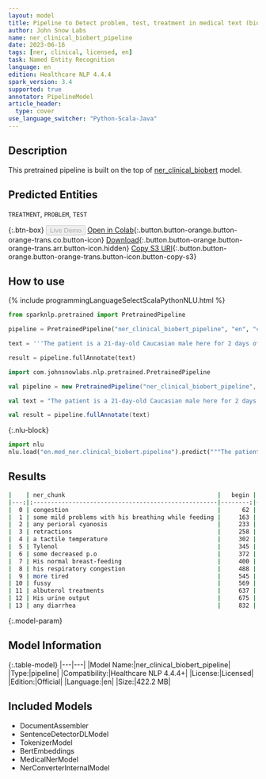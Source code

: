 ```yaml
---
layout: model
title: Pipeline to Detect problem, test, treatment in medical text (biobert)
author: John Snow Labs
name: ner_clinical_biobert_pipeline
date: 2023-06-16
tags: [ner, clinical, licensed, en]
task: Named Entity Recognition
language: en
edition: Healthcare NLP 4.4.4
spark_version: 3.4
supported: true
annotator: PipelineModel
article_header:
  type: cover
use_language_switcher: "Python-Scala-Java"
---
```


## Description

This pretrained pipeline is built on the top of [ner_clinical_biobert](https://nlp.johnsnowlabs.com/2021/04/01/ner_clinical_biobert_en.html) model.

## Predicted Entities

`TREATMENT`, `PROBLEM`, `TEST`



{:.btn-box}
<button class="button button-orange" disabled>Live Demo</button>
[Open in Colab](https://colab.research.google.com/github/JohnSnowLabs/spark-nlp-workshop/blob/master/healthcare-nlp/07.0.Pretrained_Clinical_Pipelines.ipynb){:.button.button-orange.button-orange-trans.co.button-icon}
[Download](https://s3.amazonaws.com/auxdata.johnsnowlabs.com/clinical/models/ner_clinical_biobert_pipeline_en_4.4.4_3.4_1686925034126.zip){:.button.button-orange.button-orange-trans.arr.button-icon.hidden}
[Copy S3 URI](s3://auxdata.johnsnowlabs.com/clinical/models/ner_clinical_biobert_pipeline_en_4.4.4_3.4_1686925034126.zip){:.button.button-orange.button-orange-trans.button-icon.button-copy-s3}

## How to use

<div class="tabs-box" markdown="1">
{% include programmingLanguageSelectScalaPythonNLU.html %}

```python
from sparknlp.pretrained import PretrainedPipeline

pipeline = PretrainedPipeline("ner_clinical_biobert_pipeline", "en", "clinical/models")

text = '''The patient is a 21-day-old Caucasian male here for 2 days of congestion - mom has been suctioning yellow discharge from the patient's nares, plus she has noticed some mild problems with his breathing while feeding (but negative for any perioral cyanosis or retractions). One day ago, mom also noticed a tactile temperature and gave the patient Tylenol. Baby also has had some decreased p.o. intake. His normal breast-feeding is down from 20 minutes q.2h. to 5 to 10 minutes secondary to his respiratory congestion. He sleeps well, but has been more tired and has been fussy over the past 2 days. The parents noticed no improvement with albuterol treatments given in the ER. His urine output has also decreased; normally he has 8 to 10 wet and 5 dirty diapers per 24 hours, now he has down to 4 wet diapers per 24 hours. Mom denies any diarrhea. His bowel movements are yellow colored and soft in nature.'''

result = pipeline.fullAnnotate(text)
```
```scala
import com.johnsnowlabs.nlp.pretrained.PretrainedPipeline

val pipeline = new PretrainedPipeline("ner_clinical_biobert_pipeline", "en", "clinical/models")

val text = "The patient is a 21-day-old Caucasian male here for 2 days of congestion - mom has been suctioning yellow discharge from the patient's nares, plus she has noticed some mild problems with his breathing while feeding (but negative for any perioral cyanosis or retractions). One day ago, mom also noticed a tactile temperature and gave the patient Tylenol. Baby also has had some decreased p.o. intake. His normal breast-feeding is down from 20 minutes q.2h. to 5 to 10 minutes secondary to his respiratory congestion. He sleeps well, but has been more tired and has been fussy over the past 2 days. The parents noticed no improvement with albuterol treatments given in the ER. His urine output has also decreased; normally he has 8 to 10 wet and 5 dirty diapers per 24 hours, now he has down to 4 wet diapers per 24 hours. Mom denies any diarrhea. His bowel movements are yellow colored and soft in nature."

val result = pipeline.fullAnnotate(text)
```


{:.nlu-block}
```python
import nlu
nlu.load("en.med_ner.clinical_biobert.pipeline").predict("""The patient is a 21-day-old Caucasian male here for 2 days of congestion - mom has been suctioning yellow discharge from the patient's nares, plus she has noticed some mild problems with his breathing while feeding (but negative for any perioral cyanosis or retractions). One day ago, mom also noticed a tactile temperature and gave the patient Tylenol. Baby also has had some decreased p.o. intake. His normal breast-feeding is down from 20 minutes q.2h. to 5 to 10 minutes secondary to his respiratory congestion. He sleeps well, but has been more tired and has been fussy over the past 2 days. The parents noticed no improvement with albuterol treatments given in the ER. His urine output has also decreased; normally he has 8 to 10 wet and 5 dirty diapers per 24 hours, now he has down to 4 wet diapers per 24 hours. Mom denies any diarrhea. His bowel movements are yellow colored and soft in nature.""")
```

</div>


## Results

```bash
|    | ner_chunk                                           |   begin |   end | ner_label   |   confidence |
|---:|:----------------------------------------------------|--------:|------:|:------------|-------------:|
|  0 | congestion                                          |      62 |    71 | PROBLEM     |     0.5069   |
|  1 | some mild problems with his breathing while feeding |     163 |   213 | PROBLEM     |     0.694063 |
|  2 | any perioral cyanosis                               |     233 |   253 | PROBLEM     |     0.6493   |
|  3 | retractions                                         |     258 |   268 | PROBLEM     |     0.9971   |
|  4 | a tactile temperature                               |     302 |   322 | PROBLEM     |     0.8294   |
|  5 | Tylenol                                             |     345 |   351 | TREATMENT   |     0.665    |
|  6 | some decreased p.o                                  |     372 |   389 | PROBLEM     |     0.771067 |
|  7 | His normal breast-feeding                           |     400 |   424 | TEST        |     0.736767 |
|  8 | his respiratory congestion                          |     488 |   513 | PROBLEM     |     0.745767 |
|  9 | more tired                                          |     545 |   554 | PROBLEM     |     0.6514   |
| 10 | fussy                                               |     569 |   573 | PROBLEM     |     0.6512   |
| 11 | albuterol treatments                                |     637 |   656 | TREATMENT   |     0.8917   |
| 12 | His urine output                                    |     675 |   690 | TEST        |     0.7114   |
| 13 | any diarrhea                                        |     832 |   843 | PROBLEM     |     0.73595  |
```

{:.model-param}
## Model Information

{:.table-model}
|---|---|
|Model Name:|ner_clinical_biobert_pipeline|
|Type:|pipeline|
|Compatibility:|Healthcare NLP 4.4.4+|
|License:|Licensed|
|Edition:|Official|
|Language:|en|
|Size:|422.2 MB|

## Included Models

- DocumentAssembler
- SentenceDetectorDLModel
- TokenizerModel
- BertEmbeddings
- MedicalNerModel
- NerConverterInternalModel